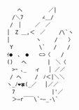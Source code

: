                  へ　　　　　／| 
            　　/＼7　　　 ∠＿/ 
            　 /　│　　 ／　／ 
            　│　Z ＿,＜　／　　 /\`ヽ 
            　│　　　　　ヽ　　 /　　〉 
            　 Y　　　　　\`　 /　　/ 
            　ｲ●　､　●　　⊂⊃〈　　/ 
            　()　 へ　　　　|　＼〈 
            　　>ｰ ､_　 ィ　 │ ／／ 
            　 / へ　　 /　ﾉ＜|＼＼ 
            　ヽ_ﾉ❤️🍀(_／　 │／／ 
            　　7　　　　　　　|'／ 
            　　＞―r￣￣\`ｰ―_-\`
             
